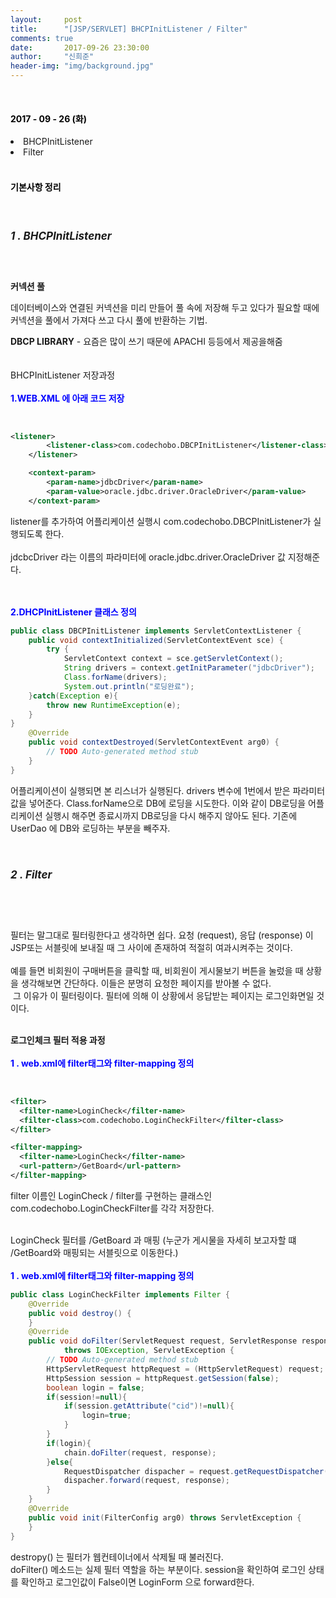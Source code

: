 ```yaml
---
layout:     post
title:      "[JSP/SERVLET] BHCPInitListener / Filter"
comments: true
date:       2017-09-26 23:30:00
author:     "신희준"
header-img: "img/background.jpg"
---
```


<head>
 <meta property="og:type" content="website">
 <meta property="og:title" content="BHCPInitListener, Filter , 커넥션 풀(DBCP) ">
 <meta property="og:description" content="BHCPInitListener, Filter , 커넥션 풀(DBCP) ">
 <meta property="og:url" content="http://shj7242.github.io/2017/09/26/JSP10/">

 <meta name="twitter:card" content="summary">
  <meta name="twitter:title" content="BHCPInitListener, Filter , 커넥션 풀(DBCP) ">
  <meta name="twitter:description" content="BHCPInitListener, Filter , 커넥션 풀(DBCP) ">
  <meta name="FACEBOOK:domain" content="http://shj7242.github.io/2017/09/26/JSP10/">
  <meta name="facebook:card" content="summary">
   <meta name="facebook:title" content="BHCPInitListener, Filter , 커넥션 풀(DBCP) ">
   <meta name="facebook:description" content="BHCPInitListener, Filter , 커넥션 풀(DBCP) ">
   <meta name="facebook:domain" content="http://shj7242.github.io/2017/09/26/JSP10/">


 </head>



<br>
<H4 style ="font-weight:bold; color : black">2017 - 09 - 26 (화)</H4>
<li>BHCPInitListener</li>
<li>Filter</li>


<br>
<H4 style ="font-weight:bold; color:black;">기본사항 정리</H4>
<br>

<h5 style = "font-size: 17px; font-weight : bold;">1 . BHCPInitListener</h5>
<br>
<p>
<b>커넥션 풀</b><br>

데이터베이스와 연결된 커넥션을 미리 만들어 풀 속에 저장해 두고 있다가 필요할 때에 커넥션을 풀에서 가져다 쓰고 다시 풀에 반환하는 기법.<br>

<b>DBCP LIBRARY</b> - 요즘은 많이 쓰기 때문에 APACHI 등등에서 제공을해줌<br>
<br><br>
BHCPInitListener 저장과정
<br><br>
<b style = "color:blue;">1.WEB.XML 에 아래 코드 저장</b>
</p>
<br>

~~~xml
<listener>
		<listener-class>com.codechobo.DBCPInitListener</listener-class>
	</listener>

	<context-param>
		<param-name>jdbcDriver</param-name>
		<param-value>oracle.jdbc.driver.OracleDriver</param-value>
	</context-param>
~~~

<p>
listener를 추가하여 어플리케이션 실행시 com.codechobo.DBCPInitListener가 실행되도록 한다. <br><br>
jdcbcDriver 라는 이름의 파라미터에 oracle.jdbc.driver.OracleDriver 값 지정해준다. </p>
<br><br>
<b style = "color:blue;">2.DHCPInitListener 클래스 정의</b><br>

~~~java
public class DBCPInitListener implements ServletContextListener {
    public void contextInitialized(ServletContextEvent sce) {
        try {
            ServletContext context = sce.getServletContext();
            String drivers = context.getInitParameter("jdbcDriver");
            Class.forName(drivers);
            System.out.println("로딩완료");
    }catch(Exception e){
        throw new RuntimeException(e);
    }
}
	@Override
	public void contextDestroyed(ServletContextEvent arg0) {
		// TODO Auto-generated method stub		
	}
}
~~~

<p>어플리케이션이 실행되면 본 리스너가 실행된다. drivers 변수에 1번에서 받은 파라미터 값을 넣어준다. Class.forName으로 DB에 로딩을 시도한다. 이와 같이 DB로딩을 어플리케이션 실행시 해주면 종료시까지 DB로딩을 다시 해주지 않아도 된다. 기존에 UserDao 에 DB와 로딩하는 부분을 빼주자.</p>
<br>
<h5 style = "font-size: 17px; font-weight : bold;">2 . Filter</h5>
<br>
<br>
<p>필터는 말그대로 필터링한다고 생각하면 쉽다. 요청 (request), 응답 (response) 이 JSP또는 서블릿에 보내질 때 그 사이에 존재하여 적절히 여과시켜주는 것이다. <br><br>
예를 들면 비회원이 구매버튼을 클릭할 때, 비회원이 게시물보기 버튼을 눌렀을 때 상황을 생각해보면 간단하다. 이들은 분명히 요청한 페이지를 받아볼 수 없다. <br>&nbsp;그 이유가 이 필터링이다. 필터에 의해 이 상황에서 응답받는 페이지는 로그인화면일 것이다.
<br><br>
</p>
<p>
<b>로그인체크 필터 적용 과정</b>
<br> <br>
<b style = "color:blue;">1 . web.xml에 filter태그와 filter-mapping 정의</b>
</p>
<br>

~~~xml
<filter>
  <filter-name>LoginCheck</filter-name>
  <filter-class>com.codechobo.LoginCheckFilter</filter-class>
</filter>

<filter-mapping>
  <filter-name>LoginCheck</filter-name>
  <url-pattern>/GetBoard</url-pattern>
</filter-mapping>
~~~

<p>filter 이름인 LoginCheck / filter를 구현하는 클래스인 com.codechobo.LoginCheckFilter를 각각 저장한다.<br><br>

LoginCheck 필터를 /GetBoard 과 매핑 (누군가 게시물을 자세히 보고자할 떄 /GetBoard와 매핑되는 서블릿으로 이동한다.)
<br><br>
<b style = "color:blue;">1 . web.xml에 filter태그와 filter-mapping 정의</b><br></p>

~~~java
public class LoginCheckFilter implements Filter {
	@Override
	public void destroy() {
	}
	@Override
	public void doFilter(ServletRequest request, ServletResponse response, FilterChain chain)
			throws IOException, ServletException {
		// TODO Auto-generated method stub
		HttpServletRequest httpRequest = (HttpServletRequest) request;
		HttpSession session = httpRequest.getSession(false);
		boolean login = false;
		if(session!=null){
			if(session.getAttribute("cid")!=null){
				login=true;
			}
		}
		if(login){
			chain.doFilter(request, response);
		}else{
			RequestDispatcher dispacher = request.getRequestDispatcher("LoginForm.jsp");
			dispacher.forward(request, response);
		}
	}
	@Override
	public void init(FilterConfig arg0) throws ServletException {
	}
}
~~~

<p>destropy() 는 필터가 웹컨테이너에서 삭제될 때 불러진다. <br>
doFilter() 메소드는 실제 필터 역할을 하는 부분이다. session을 확인하여 로그인 상태를 확인하고 로그인값이 False이면 LoginForm 으로 forward한다. </p>
